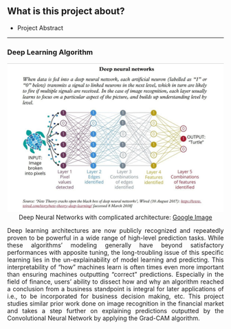 ## What is this project about?

- <a>Project Abstract</a>
<hr>

### Deep Learning Algorithm
<p align="center"> 
  <img src="img/deeplearning.jpg" alt="deeplearning">
  <br>Deep Neural Networks with complicated architecture: <a href="https://i.pinimg.com/originals/b6/ca/80/b6ca80b8613110d1ac09790371c48e6b.jpg">Google Image</a>
</p>
<p align = "justify">
Deep learning architectures are now publicly recognized and repeatedly proven to be powerful in a wide range of high-level prediction tasks. While these algorithms’ modeling generally have beyond satisfactory performances with apposite tuning, the long-troubling issue of this specific learning lies in the un-explainability of model learning and predicting. This interpretability of “how” machines learn is often times even more important than ensuring machines outputting “correct” predictions. Especially in the field of finance, users’ ability to dissect how and why an algorithm reached a conclusion from a business standpoint is integral for later applications of i.e., to be incorporated for business decision making, etc. This project studies similar prior work done on image recognition in the financial market and takes a step further on explaining predictions outputted by the Convolutional Neural Network by applying the Grad-CAM algorithm.</p>
